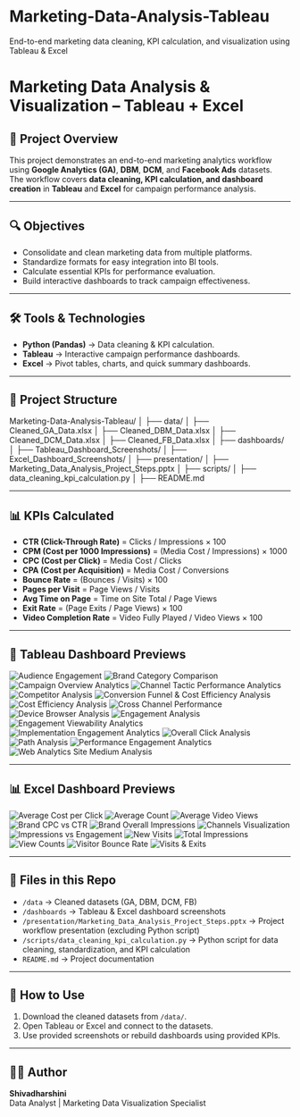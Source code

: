 # Marketing-Data-Analysis-Tableau
End-to-end marketing data cleaning, KPI calculation, and visualization using Tableau &amp; Excel

# Marketing Data Analysis & Visualization – Tableau + Excel

## 📌 Project Overview
This project demonstrates an end-to-end marketing analytics workflow using **Google Analytics (GA)**, **DBM**, **DCM**, and **Facebook Ads** datasets.  
The workflow covers **data cleaning, KPI calculation, and dashboard creation** in **Tableau** and **Excel** for campaign performance analysis.

---

## 🔍 Objectives
- Consolidate and clean marketing data from multiple platforms.
- Standardize formats for easy integration into BI tools.
- Calculate essential KPIs for performance evaluation.
- Build interactive dashboards to track campaign effectiveness.

---

## 🛠 Tools & Technologies
- **Python (Pandas)** → Data cleaning & KPI calculation.
- **Tableau** → Interactive campaign performance dashboards.
- **Excel** → Pivot tables, charts, and quick summary dashboards.

---

## 📂 Project Structure
Marketing-Data-Analysis-Tableau/
│
├── data/
│ ├── Cleaned_GA_Data.xlsx
│ ├── Cleaned_DBM_Data.xlsx
│ ├── Cleaned_DCM_Data.xlsx
│ ├── Cleaned_FB_Data.xlsx
│
├── dashboards/
│ ├── Tableau_Dashboard_Screenshots/
│ ├── Excel_Dashboard_Screenshots/
│
├── presentation/
│ ├── Marketing_Data_Analysis_Project_Steps.pptx
│
├── scripts/
│ ├── data_cleaning_kpi_calculation.py
│
├── README.md

---

## 📊 KPIs Calculated
- **CTR (Click-Through Rate)** = Clicks / Impressions × 100  
- **CPM (Cost per 1000 Impressions)** = (Media Cost / Impressions) × 1000  
- **CPC (Cost per Click)** = Media Cost / Clicks  
- **CPA (Cost per Acquisition)** = Media Cost / Conversions  
- **Bounce Rate** = (Bounces / Visits) × 100  
- **Pages per Visit** = Page Views / Visits  
- **Avg Time on Page** = Time on Site Total / Page Views  
- **Exit Rate** = (Page Exits / Page Views) × 100  
- **Video Completion Rate** = Video Fully Played / Video Views × 100  

---

## 📸 Tableau Dashboard Previews

![Audience Engagement](Dashboards/Tableau_Dashboard_Screenshots/audience_engagement.png)
![Brand Category Comparison](Dashboards/Tableau_Dashboard_Screenshots/brand_category_comparison.png)
![Campaign Overview Analytics](Dashboards/Tableau_Dashboard_Screenshots/campaign_overview_analytics.png)
![Channel Tactic Performance Analytics](Dashboards/Tableau_Dashboard_Screenshots/channel_tactic_performance_analytics.png)
![Competitor Analysis](Dashboards/Tableau_Dashboard_Screenshots/competitor_analysis.png)
![Conversion Funnel & Cost Efficiency Analysis](Dashboards/Tableau_Dashboard_Screenshots/conversion_funnel_cost_efficiency_analysis.png)
![Cost Efficiency Analysis](Dashboards/Tableau_Dashboard_Screenshots/cost_efficiency_analysis.png)
![Cross Channel Performance](Dashboards/Tableau_Dashboard_Screenshots/cross_channel_performance.png)
![Device Browser Analysis](Dashboards/Tableau_Dashboard_Screenshots/device_browser_analysis.png)
![Engagement Analysis](Dashboards/Tableau_Dashboard_Screenshots/engagement_analysis.png)
![Engagement Viewability Analytics](Dashboards/Tableau_Dashboard_Screenshots/engagement_viewability_analytics.png)
![Implementation Engagement Analytics](Dashboards/Tableau_Dashboard_Screenshots/implementation_engagement_analytics.png)
![Overall Click Analysis](Dashboards/Tableau_Dashboard_Screenshots/overall_click_analysis.png)
![Path Analysis](Dashboards/Tableau_Dashboard_Screenshots/path_analysis.png)
![Performance Engagement Analytics](Dashboards/Tableau_Dashboard_Screenshots/performance_engagement_analytics.png)
![Web Analytics Site Medium Analysis](Dashboards/Tableau_Dashboard_Screenshots/web_analytics_site_medium_analysis.png)

---

## 📊 Excel Dashboard Previews

![Average Cost per Click](Dashboards/Excel_Dashboard_Screenshots/average_cost_clicks.png)
![Average Count](Dashboards/Excel_Dashboard_Screenshots/average_count.png)
![Average Video Views](Dashboards/Excel_Dashboard_Screenshots/average_video_views.png)
![Brand CPC vs CTR](Dashboards/Excel_Dashboard_Screenshots/brand_cpc_ctr.png)
![Brand Overall Impressions](Dashboards/Excel_Dashboard_Screenshots/brand_overall_impressions.png)
![Channels Visualization](Dashboards/Excel_Dashboard_Screenshots/channels_visualization.png)
![Impressions vs Engagement](Dashboards/Excel_Dashboard_Screenshots/impressions_engagement.png)
![New Visits](Dashboards/Excel_Dashboard_Screenshots/new_visits.png)
![Total Impressions](Dashboards/Excel_Dashboard_Screenshots/total_impressions.png)
![View Counts](Dashboards/Excel_Dashboard_Screenshots/view_counts.png)
![Visitor Bounce Rate](Dashboards/Excel_Dashboard_Screenshots/visitor_bounce_rate.png)
![Visits & Exits](Dashboards/Excel_Dashboard_Screenshots/visits_exits.png)

---

## 📂 Files in this Repo
- `/data` → Cleaned datasets (GA, DBM, DCM, FB)  
- `/dashboards` → Tableau & Excel dashboard screenshots  
- `/presentation/Marketing_Data_Analysis_Project_Steps.pptx` → Project workflow presentation (excluding Python script)  
- `/scripts/data_cleaning_kpi_calculation.py` → Python script for data cleaning, standardization, and KPI calculation  
- `README.md` → Project documentation  

---

## 📜 How to Use
1. Download the cleaned datasets from `/data/`.  
2. Open Tableau or Excel and connect to the datasets.  
3. Use provided screenshots or rebuild dashboards using provided KPIs.  

---

## 👩‍💻 Author
**Shivadharshini**  
Data Analyst | Marketing Data Visualization Specialist
